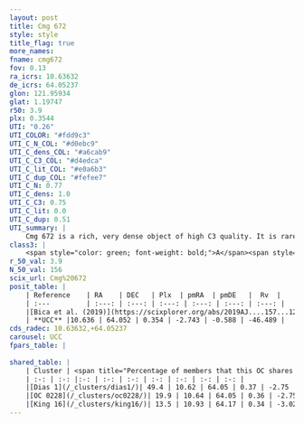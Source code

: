 ```yaml
---
layout: post
title: Cmg 672
style: style
title_flag: true
more_names: 
fname: cmg672
fov: 0.13
ra_icrs: 10.63632
de_icrs: 64.05237
glon: 121.95934
glat: 1.19747
r50: 3.9
plx: 0.3544
UTI: "0.26"
UTI_COLOR: "#fdd9c3"
UTI_C_N_COL: "#d0ebc9"
UTI_C_dens_COL: "#a6cab9"
UTI_C_C3_COL: "#d4edca"
UTI_C_lit_COL: "#e0a6b3"
UTI_C_dup_COL: "#fefee7"
UTI_C_N: 0.77
UTI_C_dens: 1.0
UTI_C_C3: 0.75
UTI_C_lit: 0.0
UTI_C_dup: 0.51
UTI_summary: |
    Cmg 672 is a rich, very dense object of high C3 quality. It is rarely studied in the literature, with no articles listed in the last 6 years.<br><br>This is likely a unique object, which shares a moderate percentage of members with at least one previously reported entry.
class3: |
    <span style="color: green; font-weight: bold;">A</span><span style="color: #FFC300; font-weight: bold;">B</span>
r_50_val: 3.9
N_50_val: 156
scix_url: Cmg%20672
posit_table: |
    | Reference    | RA    | DEC   | Plx  | pmRA  | pmDE   |  Rv  |
    | :---         | :---: | :---: | :---: | :---: | :---: | :---: |
    |[Bica et al. (2019)](https://scixplorer.org/abs/2019AJ....157...12B) | 10.708 | 64.036 | -- | -- | -- | -- |
    | **UCC** |10.636 | 64.052 | 0.354 | -2.743 | -0.588 | -46.489 | 
cds_radec: 10.63632,+64.05237
carousel: UCC
fpars_table: |
    
shared_table: |
    | Cluster | <span title="Percentage of members that this OC shares with the ones listed">%</span>   | RA   | DEC   | Plx   | pmRA  | pmDE  | Rv | UTI |
    | :-: | :-: |:-: | :-: | :-: | :-: | :-: | :-: | :-: |
    |[Dias 1](/_clusters/dias1/)| 49.4 | 10.62 | 64.05 | 0.37 | -2.75 | -0.58 | -46.49 |0.77 |
    |[OC 0228](/_clusters/oc0228/)| 19.9 | 10.64 | 64.05 | 0.36 | -2.75 | -0.62 | -46.49 |0.0 |
    |[King 16](/_clusters/king16/)| 13.5 | 10.93 | 64.17 | 0.34 | -3.02 | -0.52 | -- |0.95 |
---
```

